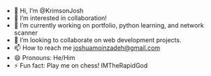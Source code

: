 - 👋 Hi, I’m @KrimsonJosh
- 👀 I’m interested in collaboration!
- 🌱 I’m currently working on portfolio, python learning, and network scanner
- 💞️ I’m looking to collaborate on web development projects.
- 📫 How to reach me joshuamoinzadeh@gmail.com
- 😄 Pronouns: He/Him
- ⚡ Fun fact: Play me on chess! IMTheRapidGod

<!---
KrimsonJosh/KrimsonJosh is a ✨ special ✨ repository because its `README.md` (this file) appears on your GitHub profile.
You can click the Preview link to take a look at your changes.
--->
